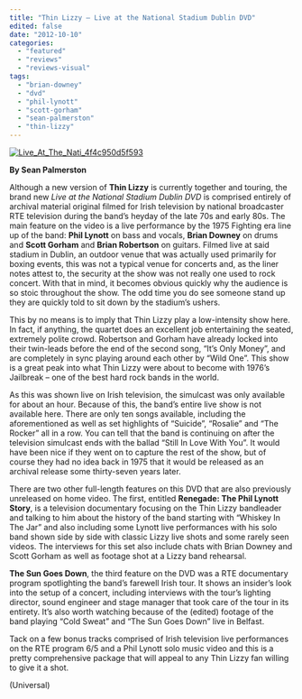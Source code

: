 ```yaml
---
title: "Thin Lizzy – Live at the National Stadium Dublin DVD"
edited: false
date: "2012-10-10"
categories:
  - "featured"
  - "reviews"
  - "reviews-visual"
tags:
  - "brian-downey"
  - "dvd"
  - "phil-lynott"
  - "scott-gorham"
  - "sean-palmerston"
  - "thin-lizzy"
---
```


[![](http://www.hellbound.ca/wp-content/uploads/2012/10/Live_At_The_Nati_4f4c950d5f593.jpg "Live_At_The_Nati_4f4c950d5f593")](http://www.hellbound.ca/2012/10/thin-lizzy-live-at-the-national-stadium-dublin-dvd/live_at_the_nati_4f4c950d5f593/)

**By Sean Palmerston**

Although a new version of **Thin Lizzy** is currently together and touring, the brand new _Live at the National Stadium Dublin DVD_ is comprised entirely of archival material original filmed for Irish television by national broadcaster RTE television during the band’s heyday of the late 70s and early 80s. The main feature on the video is a live performance by the 1975 Fighting era line up of the band: **Phil Lynott** on bass and vocals, **Brian Downey** on drums and **Scott Gorham** and **Brian Robertson** on guitars. Filmed live at said stadium in Dublin, an outdoor venue that was actually used primarily for boxing events, this was not a typical venue for concerts and, as the liner notes attest to, the security at the show was not really one used to rock concert. With that in mind, it becomes obvious quickly why the audience is so stoic throughout the show. The odd time you do see someone stand up they are quickly told to sit down by the stadium’s ushers.

This by no means is to imply that Thin Lizzy play a low-intensity show here. In fact, if anything, the quartet does an excellent job entertaining the seated, extremely polite crowd. Robertson and Gorham have already locked into their twin-leads before the end of the second song, “It’s Only Money”, and are completely in sync playing around each other by “Wild One”. This show is a great peak into what Thin Lizzy were about to become with 1976’s Jailbreak – one of the best hard rock bands in the world.

As this was shown live on Irish television, the simulcast was only available for about an hour. Because of this, the band’s entire live show is not available here. There are only ten songs available, including the aforementioned as well as set highlights of “Suicide”, “Rosalie” and “The Rocker” all in a row. You can tell that the band is continuing on after the television simulcast ends with the ballad “Still In Love With You”. It would have been nice if they went on to capture the rest of the show, but of course they had no idea back in 1975 that it would be released as an archival release some thirty-seven years later.

There are two other full-length features on this DVD that are also previously unreleased on home video. The first, entitled **Renegade: The Phil Lynott Story**, is a television documentary focusing on the Thin Lizzy bandleader and talking to him about the history of the band starting with “Whiskey In The Jar” and also including some Lynott live performances with his solo band shown side by side with classic Lizzy live shots and some rarely seen videos. The interviews for this set also include chats with Brian Downey and Scott Gorham as well as footage shot at a Lizzy band rehearsal.

**The Sun Goes Down**, the third feature on the DVD was a RTE documentary program spotlighting the band’s farewell Irish tour. It shows an insider’s look into the setup of a concert, including interviews with the tour’s lighting director, sound engineer and stage manager that took care of the tour in its entirety. It’s also worth watching because of the (edited) footage of the band playing “Cold Sweat” and “The Sun Goes Down” live in Belfast.

Tack on a few bonus tracks comprised of Irish television live performances on the RTE program 6/5 and a Phil Lynott solo music video and this is a pretty comprehensive package that will appeal to any Thin Lizzy fan willing to give it a shot.

(Universal)
